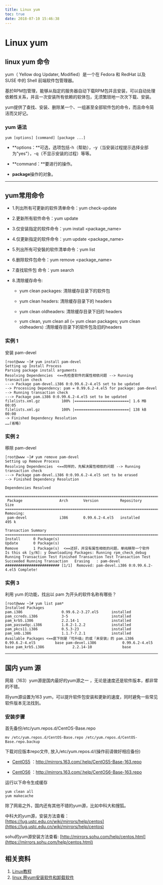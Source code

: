 ```yaml
---
title: Linux yum
toc: true
date: 2018-07-10 15:46:38
---
```

# Linux yum



## linux yum 命令


yum（ Yellow dog Updater, Modified）是一个在 Fedora 和 RedHat 以及 SUSE 中的 Shell 前端软件包管理器。

基於RPM包管理，能够从指定的服务器自动下载RPM包并且安装，可以自动处理依赖性关系，并且一次安装所有依赖的软体包，无须繁琐地一次次下载、安装。

yum提供了查找、安装、删除某一个、一组甚至全部软件包的命令，而且命令简洁而又好记。


### yum 语法




    yum [options] [command] [package ...]







  * **options：**可选，选项包括-h（帮助），-y（当安装过程提示选择全部为"yes"），-q（不显示安装的过程）等等。


  * **command：**要进行的操作。


  * **package**操作的对象。





* * *





## yum常用命令






  * 1.列出所有可更新的软件清单命令：yum check-update


  * 2.更新所有软件命令：yum update


  * 3.仅安装指定的软件命令：yum install <package_name>


  * 4.仅更新指定的软件命令：yum update <package_name>


  * 5.列出所有可安裝的软件清单命令：yum list


  * 6.删除软件包命令：yum remove <package_name>


  * 7.查找软件包 命令：yum search <keyword>


  * 8.清除缓存命令:


    * yum clean packages: 清除缓存目录下的软件包


    * yum clean headers: 清除缓存目录下的 headers


    * yum clean oldheaders: 清除缓存目录下旧的 headers


    * yum clean, yum clean all (= yum clean packages; yum clean oldheaders) :清除缓存目录下的软件包及旧的headers







### 实例 1


安装 pam-devel


    [root@www ~]# yum install pam-devel
    Setting up Install Process
    Parsing package install arguments
    Resolving Dependencies  <==先检查软件的属性相依问题 --> Running transaction check
    ---> Package pam-devel.i386 0:0.99.6.2-4.el5 set to be updated
    --> Processing Dependency: pam = 0.99.6.2-4.el5 for package: pam-devel
    --> Running transaction check
    ---> Package pam.i386 0:0.99.6.2-4.el5 set to be updated
    filelists.xml.gz          100% |=========================| 1.6 MB    00:05
    filelists.xml.gz          100% |=========================| 138 kB    00:00
    -> Finished Dependency Resolution
    ……(省略)





### 实例 2


移除 pam-devel


    [root@www ~]# yum remove pam-devel
    Setting up Remove Process
    Resolving Dependencies  <==同样的，先解决属性相依的问题 --> Running transaction check
    ---> Package pam-devel.i386 0:0.99.6.2-4.el5 set to be erased
    --> Finished Dependency Resolution

    Dependencies Resolved

    =============================================================================
     Package                 Arch       Version          Repository        Size
    =============================================================================
    Removing:
     pam-devel               i386       0.99.6.2-4.el5   installed         495 k

    Transaction Summary
    =============================================================================
    Install      0 Package(s)
    Update       0 Package(s)
    Remove       1 Package(s)  <==还好，并没有属性相依的问题，单纯移除一个软件  Is this ok [y/N]: y Downloading Packages: Running rpm_check_debug Running Transaction Test Finished Transaction Test Transaction Test Succeeded Running Transaction   Erasing   : pam-devel                    ######################### [1/1]  Removed: pam-devel.i386 0:0.99.6.2-4.el5 Complete!




### 实例 3


利用 yum 的功能，找出以 pam 为开头的软件名称有哪些？


    [root@www ~]# yum list pam*
    Installed Packages
    pam.i386                  0.99.6.2-3.27.el5      installed
    pam_ccreds.i386           3-5                    installed
    pam_krb5.i386             2.2.14-1               installed
    pam_passwdqc.i386         1.0.2-1.2.2            installed
    pam_pkcs11.i386           0.5.3-23               installed
    pam_smb.i386              1.1.7-7.2.1            installed
    Available Packages <==底下则是『可升级』的或『未安装』的 pam.i386                  0.99.6.2-4.el5         base pam-devel.i386            0.99.6.2-4.el5         base pam_krb5.i386             2.2.14-10              base





* * *





## 国内 yum 源


网易（163）yum源是国内最好的yum源之一 ，无论是速度还是软件版本，都非常的不错。

将yum源设置为163 yum，可以提升软件包安装和更新的速度，同时避免一些常见软件版本无法找到。


### 安装步骤


首先备份/etc/yum.repos.d/CentOS-Base.repo


    mv /etc/yum.repos.d/CentOS-Base.repo /etc/yum.repos.d/CentOS-Base.repo.backup



下载对应版本repo文件, 放入/etc/yum.repos.d/(操作前请做好相应备份)




  * [CentOS5](https://mirrors.163.com/.help/CentOS5-Base-163.repo) ：http://mirrors.163.com/.help/CentOS5-Base-163.repo


  * [CentOS6](https://mirrors.163.com/.help/CentOS6-Base-163.repo) ：http://mirrors.163.com/.help/CentOS6-Base-163.repo


运行以下命令生成缓存


    yum clean all
    yum makecache



除了网易之外，国内还有其他不错的yum源，比如中科大和搜狐。

中科大的yum源，安装方法查看：[https://lug.ustc.edu.cn/wiki/mirrors/help/centos](https://lug.ustc.edu.cn/wiki/mirrors/help/centos)

sohu的yum源安装方法查看: [http://mirrors.sohu.com/help/centos.html](https://mirrors.sohu.com/help/centos.html)









## 相关资料

1. [Linux教程](https://www.w3cschool.cn/linux/)
2. [linux 用yum安装软件和卸载软件](https://blog.csdn.net/ospop/article/details/17304233)
